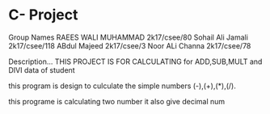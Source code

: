 # C- Project
Group Names
RAEES WALI MUHAMMAD 2k17/csee/80
Sohail Ali Jamali   2k17/csee/118
ABdul Majeed        2k17/csee/3
Noor ALi Channa     2k17/csee/78



Description...
THIS PROJECT IS FOR CALCULATING for ADD,SUB,MULT and DIVI 
data of student 


this program is design to culculate the simple numbers (-),(+),(*),(/).

this programe is calculating two number it also give decimal num

